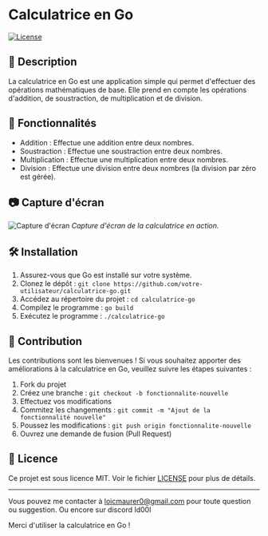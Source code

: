 # Calculatrice en Go

[![License](https://img.shields.io/badge/license-MIT-blue.svg)](https://opensource.org/licenses/MIT)

## 📝 Description
La calculatrice en Go est une application simple qui permet d'effectuer des opérations mathématiques de base. Elle prend en compte les opérations d'addition, de soustraction, de multiplication et de division.

## 🚀 Fonctionnalités

- Addition : Effectue une addition entre deux nombres.
- Soustraction : Effectue une soustraction entre deux nombres.
- Multiplication : Effectue une multiplication entre deux nombres.
- Division : Effectue une division entre deux nombres (la division par zéro est gérée).

## 📷 Capture d'écran

![Capture d'écran](screenshots/screenshot.png)
*Capture d'écran de la calculatrice en action.*

## 🛠️ Installation

1. Assurez-vous que Go est installé sur votre système.
2. Clonez le dépôt : `git clone https://github.com/votre-utilisateur/calculatrice-go.git`
3. Accédez au répertoire du projet : `cd calculatrice-go`
4. Compilez le programme : `go build`
5. Exécutez le programme : `./calculatrice-go`

## 👥 Contribution

Les contributions sont les bienvenues ! Si vous souhaitez apporter des améliorations à la calculatrice en Go, veuillez suivre les étapes suivantes :

1. Fork du projet
2. Créez une branche : `git checkout -b fonctionnalite-nouvelle`
3. Effectuez vos modifications
4. Commitez les changements : `git commit -m "Ajout de la fonctionnalité nouvelle"`
5. Poussez les modifications : `git push origin fonctionnalite-nouvelle`
6. Ouvrez une demande de fusion (Pull Request)

## 📄 Licence

Ce projet est sous licence MIT. Voir le fichier [LICENSE](LICENSE) pour plus de détails.

---

Vous pouvez me contacter à [loicmaurer0@gmail.com](mailto:votre-email@example.com) pour toute question ou suggestion.
Ou encore sur discord Id00l

Merci d'utiliser la calculatrice en Go !
